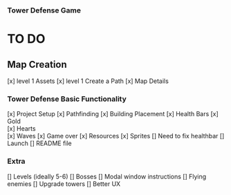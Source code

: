 <!-- @format -->

### Tower Defense Game

# TO DO

## Map Creation

[x] level 1 Assets
[x] level 1 Create a Path
[x] Map Details

### Tower Defense Basic Functionality

[x] Project Setup
[x] Pathfinding
[x] Building Placement
[x] Health Bars
[x] Gold  
[x] Hearts  
[x] Waves
[x] Game over
[x] Resources
[x] Sprites
[] Need to fix healthbar
[] Launch
[] README file

### Extra

[] Levels (ideally 5-6)
[] Bosses
[] Modal window instructions
[] Flying enemies
[] Upgrade towers
[] Better UX

